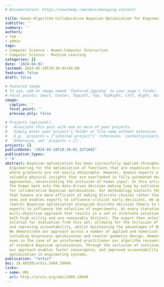 ```yaml
---
# Documentation: https://wowchemy.com/docs/managing-content/

title: Human-Algorithm Collaborative Bayesian Optimization for Engineering Systems
subtitle: ''
summary: ''
authors:
- tom
- admin
tags:
- Computer Science - Human-Computer Interaction
- Computer Science - Machine Learning
categories: []
date: '2024-04-01'
lastmod: 2024-05-18T19:36:01+01:00
featured: false
draft: false

# Featured image
# To use, add an image named `featured.jpg/png` to your page's folder.
# Focal points: Smart, Center, TopLeft, Top, TopRight, Left, Right, BottomLeft, Bottom, BottomRight.
image:
  caption: ''
  focal_point: ''
  preview_only: false

# Projects (optional).
#   Associate this post with one or more of your projects.
#   Simply enter your project's folder or file name without extension.
#   E.g. `projects = ["internal-project"]` references `content/project/deep-learning/index.md`.
#   Otherwise, set `projects = []`.
projects: []
publishDate: '2024-05-18T18:36:01.337168Z'
publication_types:
- '0'
abstract: Bayesian optimization has been successfully applied throughout Chemical
  Engineering for the optimization of functions that are expensive-to-evaluate, or
  where gradients are not easily obtainable. However, domain experts often possess
  valuable physical insights that are overlooked in fully automated decision-making
  approaches, necessitating the inclusion of human input. In this article we re-introduce
  the human back into the data-driven decision making loop by outlining an approach
  for collaborative Bayesian optimization. Our methodology exploits the hypothesis
  that humans are more efficient at making discrete choices rather than continuous
  ones and enables experts to influence critical early decisions. We apply high-throughput
  (batch) Bayesian optimization alongside discrete decision theory to enable domain
  experts to influence the selection of experiments. At every iteration we apply a
  multi-objective approach that results in a set of alternate solutions that have
  both high utility and are reasonably distinct. The expert then selects the desired
  solution for evaluation from this set, allowing for the inclusion of expert knowledge
  and improving accountability, whilst maintaining the advantages of Bayesian optimization.
  We demonstrate our approach across a number of applied and numerical case studies
  including bioprocess optimization and reactor geometry design, demonstrating that
  even in the case of an uninformed practitioner our algorithm recovers the regret
  of standard Bayesian optimization. Through the inclusion of continuous expert opinion,
  our approach enables faster convergence, and improved accountability for Bayesian
  optimization in engineering systems.
publication: '*arXiv*'
doi: 10.48550/arXiv.2404.10949
links:
- name: URL
  url: http://arxiv.org/abs/2404.10949
---
```

